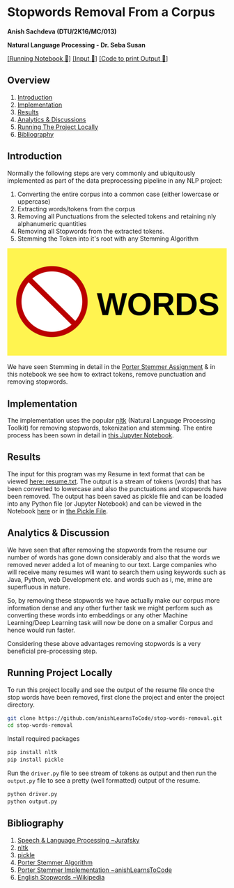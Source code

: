 # Stopwords Removal From a Corpus
__Anish Sachdeva (DTU/2K16/MC/013)__

__Natural Language Processing - Dr. Seba Susan__

[[Running Notebook 📔]](https://github.com/anishLearnsToCode/stop-words-removal/blob/master/notebook/removing-stop-words.ipynb) 
[[Input 📄]](https://github.com/anishLearnsToCode/stop-words-removal/blob/master/assets/resume.txt) 
[[Code to print Output 📄]](https://github.com/anishLearnsToCode/stop-words-removal/blob/master/src/output.py)

## Overview
1. [Introduction](#introduction)
1. [Implementation](#implementation)
1. [Results](#results)
1. [Analytics & Discussions](#analytics--discussion)
1. [Running The Project Locally](#running-project-locally)
1. [Bibliography](#bibliography)

## Introduction
Normally the following steps are very commonly and ubiquitously implemented as part of the data
preprocessing pipeline in any NLP project:
1. Converting the entire corpus into a common case (either lowercase or uppercase)
1. Extracting words/tokens from the corpus
1. Removing all Punctuations from the selected tokens and retaining nly alphanumeric quantities
1. Removing all Stopwords from the extracted tokens. 
1. Stemming the Token into it's root with any Stemming Algorithm

![stopwords-english](assets/stopwords-en.png)

We have seen Stemming in detail in the 
[Porter Stemmer Assignment](https://github.com/anishLearnsToCode/porter-stemmer)
& in this notebook we see how to extract tokens, remove punctuation and removing stopwords. 

## Implementation
The implementation uses the popular 
[nltk](https://www.nltk.org/)
(Natural Language Processing Toolkit) for removing stopwords, tokenization and stemming.
The entire process has been sown in detail in
[this Jupyter Notebook](https://github.com/anishLearnsToCode/stop-words-removal).

## Results
The input for this program was my Resume in text format that can be viewed
[here: resume.txt](assets/resume.txt). 
The output is a stream of tokens (words) that has been converted to lowercase and also
the punctuations and stopwords have been removed. The output has been saved as pickle
file and can be loaded into any Python file (or Jupyter Notebook) and can be viewed
in the Notebook [here](https://render.githubusercontent.com/view/ipynb?commit=9cb010f6c04b8770224d131a5a21ccee6cc07a6c&enc_url=68747470733a2f2f7261772e67697468756275736572636f6e74656e742e636f6d2f616e6973684c6561726e73546f436f64652f73746f702d776f7264732d72656d6f76616c2f396362303130663663303462383737303232346431333161356132316363656536636330376136632f6e6f7465626f6f6b2f72656d6f76696e672d73746f702d776f7264732e6970796e62&nwo=anishLearnsToCode%2Fstop-words-removal&path=notebook%2Fremoving-stop-words.ipynb&repository_id=288802890&repository_type=Repository#7.-Creating-Formatted-(Pretty)-Output)
or in [the Pickle File](assets/resume_tokenized.p).

## Analytics & Discussion
We have seen that after removing the stopwords from the resume our number of words has gone down considerably and also
that the words we removed never added a lot of meaning to our text. Large companies who will receive many resumes 
will want to search them using keywords such as Java, Python, web Development etc. and words such as 
i, me, mine are superfluous in nature.

So, by removing these stopwords we have actually make our corpus more information dense and any other further task we 
might perform such as converting these words into embeddings or any other Machine Learning/Deep Learning task will now 
be done on a smaller Corpus and hence would run faster.

Considering these above advantages removing stopwords is a very beneficial pre-processing step.

## Running Project Locally
To run this project locally and see the output of the resume file once the stop words have been removed, first clone 
the project and enter the project directory.
```bash
git clone https://github.com/anishLearnsToCode/stop-words-removal.git
cd stop-words-removal
``` 

Install required packages
```bash
pip install nltk
pip install pickle
```
Run the `driver.py` file to see stream of tokens as output and then run the `output.py` file to see a pretty 
(well formatted) output of the resume. 
```bash
python driver.py
python output.py
```

## Bibliography
1. [Speech & Language Processing ~Jurafsky](https://web.stanford.edu/~jurafsky/slp3/)
1. [nltk](https://www.nltk.org/)
1. [pickle](https://docs.python.org/3/library/pickle.html)
1. [Porter Stemmer Algorithm](http://tartarus.org/martin/PorterStemmer)
1. [Porter Stemmer Implementation ~anishLearnsToCode](https://github.com/anishLearnsToCode/porter-stemmer)
1. [English Stopwords ~Wikipedia](https://en.wikipedia.org/wiki/Stop_words)
